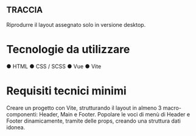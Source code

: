 ## TRACCIA
Riprodurre il layout assegnato solo in versione desktop.

# Tecnologie da utilizzare
● HTML
● CSS / SCSS
● Vue
● Vite

# Requisiti tecnici minimi
Creare un progetto con Vite, strutturando il layout in almeno 3 macro-componenti: Header,
Main e Footer. Popolare le voci di menù di Header e Footer dinamicamente, tramite delle
props, creando una struttura dati idonea.


